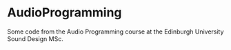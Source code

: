 # AudioProgramming

<p>
  Some code from the Audio Programming course at the Edinburgh University Sound Design MSc.
</p>
